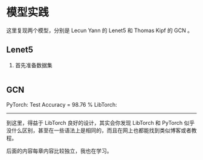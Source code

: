 
# 模型实践
这里复现两个模型，分别是 Lecun Yann 的 Lenet5 和 Thomas Kipf 的 GCN 。

## Lenet5
1. 首先准备数据集
```bash

```
## GCN

PyTorch:    Test Accuracy = 98.76 %
LibTorch:   

-------------------------

到这里，得益于 LibTorch 良好的设计，其实会你发现 LibTorch 和 PyTorch 似乎没什么区别，甚至在一些语法上是相同的，而且在网上也都能找到类似博客或者教程。

后面的内容每章内容比较独立，我也在学习。
